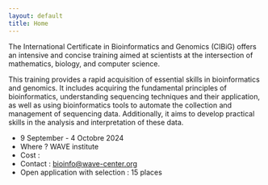 ```yaml
---
layout: default
title: Home
---
```


The International Certificate in Bioinformatics and Genomics (CIBiG) offers an intensive and concise training aimed at scientists at the intersection of mathematics, biology, and computer science.

This training provides a rapid acquisition of essential skills in bioinformatics and genomics. It includes acquiring the fundamental principles of bioinformatics, understanding sequencing techniques and their application, as well as using bioinformatics tools to automate the collection and management of sequencing data. Additionally, it aims to develop practical skills in the analysis and interpretation of these data.
* 9 September - 4 Octobre 2024
* Where ? WAVE institute
* Cost :
* Contact : bioinfo@wave-center.org
* Open application with selection : 15 places


